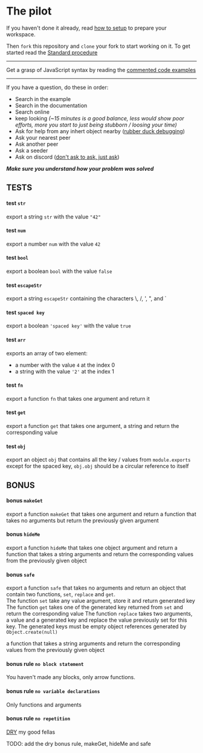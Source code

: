 # The pilot
If you haven't done it already, read
[how to setup](https://thot.space/javascript/setup)
to prepare your workspace.

Then `fork` this repository and `clone` your fork to start working on it.
To get started read the [Standard procedure](https://thot.space/javascript/setup/src/master/procedure.md)

------

Get a grasp of JavaScript syntax by reading the 
[commented code examples](https://thot.space/javascript/example)

------

If you have a question, do these in order:
 - Search in the example
 - Search in the documentation
 - Search online
 - keep looking *(~15 minutes is a good balance, less would show poor efforts, more you start to just being stubborn / loosing your time)*
 - Ask for help from any inhert object nearby
  ([rubber duck debugging](https://en.wikipedia.org/wiki/Rubber_duck_debugging))
 - Ask your nearest peer
 - Ask another peer
 - Ask a seeder
 - Ask on discord
  ([don't ask to ask, just ask](http://sol.gfxile.net/dontask.html))

***Make sure you understand how your problem was solved***



## TESTS
#### test `str`
export a string `str` with the value `"42"`

#### test `num`
export a number `num` with the value `42`

#### test `bool`
export a boolean `bool` with the value `false`

#### test `escapeStr`
export a string `escapeStr` containing the characters \\, /, ', ", and `

#### test `spaced key`
export a boolean `'spaced key'` with the value `true`

#### test `arr`
exports an array of two element:
 - a number with the value `4` at the index 0
 - a string with the value `'2'` at the index 1

#### test `fn`
export a function `fn` that takes one argument and return it

#### test `get`
export a function `get` that takes one argument, a string
and return the corresponding value

#### test `obj`
export an object `obj` that contains all the key / values from `module.exports`
except for the spaced key, `obj.obj` should be a circular reference to itself



## BONUS
#### bonus `makeGet`
export a function `makeGet` that takes one argument and return a function that
takes no arguments but return the previously given argument

#### bonus `hideMe`
export a function `hideMe` that takes one object argument
and return a function that takes a string arguments and return the corresponding
values from the previously given object

#### bonus `safe`
export a function `safe` that takes no arguments
and return an object that contain two functions, `set`, `replace` and `get`.  
The function `set` take any value argument, store it and return generated key
The function `get` takes one of the generated key returned from `set`
and return the corresponding value
The function `replace` takes two arguments, a value and a generated key
and replace the value previously set for this key.
The generated keys must be empty object references generated by `Object.create(null)`

a function that takes a string arguments and return the corresponding
values from the previously given object

#### bonus rule `no block statement`
You haven't made any blocks, only arrow functions.

#### bonus rule `no variable declarations`
Only functions and arguments

#### bonus rule `no repetition`
[DRY](https://en.wikipedia.org/wiki/Don%27t_repeat_yourself) my good fellas


TODO:
add the dry bonus rule, makeGet, hideMe and safe
